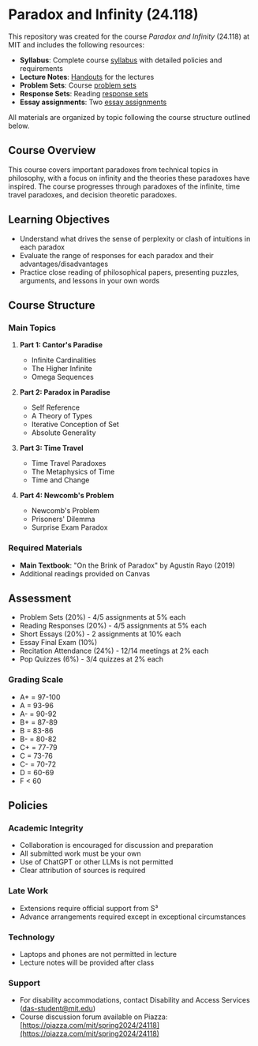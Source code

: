 # Paradox and Infinity (24.118)

This repository was created for the course _Paradox and Infinity_ (24.118) at MIT and includes the following resources:

- **Syllabus**: Complete course [syllabus](https://github.com/benbrastmckie/ParadoxInfinity/blob/master/Syllabus/Syllabus.pdf) with detailed policies and requirements
- **Lecture Notes**: [Handouts](https://github.com/benbrastmckie/ParadoxInfinity/blob/master/Handouts/All_Handouts.pdf) for the lectures
- **Problem Sets**: Course [problem sets](https://github.com/benbrastmckie/ParadoxInfinity/tree/master/problem_sets)
- **Response Sets**: Reading [response sets](https://github.com/benbrastmckie/ParadoxInfinity/tree/master/response_sets)
- **Essay assignments**: Two [essay assignments](https://github.com/benbrastmckie/ParadoxInfinity/tree/master/essays)

All materials are organized by topic following the course structure outlined below.

## Course Overview

This course covers important paradoxes from technical topics in philosophy, with a focus on infinity and the theories these paradoxes have inspired.
The course progresses through paradoxes of the infinite, time travel paradoxes, and decision theoretic paradoxes.

## Learning Objectives

- Understand what drives the sense of perplexity or clash of intuitions in each paradox
- Evaluate the range of responses for each paradox and their advantages/disadvantages
- Practice close reading of philosophical papers, presenting puzzles, arguments, and lessons in your own words

## Course Structure

### Main Topics

1. **Part 1: Cantor's Paradise**
   - Infinite Cardinalities
   - The Higher Infinite
   - Omega Sequences

2. **Part 2: Paradox in Paradise**
   - Self Reference
   - A Theory of Types
   - Iterative Conception of Set
   - Absolute Generality

3. **Part 3: Time Travel**
   - Time Travel Paradoxes
   - The Metaphysics of Time
   - Time and Change

4. **Part 4: Newcomb's Problem**
   - Newcomb's Problem
   - Prisoners' Dilemma
   - Surprise Exam Paradox

### Required Materials

- **Main Textbook**: "On the Brink of Paradox" by Agustín Rayo (2019)
- Additional readings provided on Canvas

## Assessment

- Problem Sets (20%) - 4/5 assignments at 5% each
- Reading Responses (20%) - 4/5 assignments at 5% each
- Short Essays (20%) - 2 assignments at 10% each
- Essay Final Exam (10%)
- Recitation Attendance (24%) - 12/14 meetings at 2% each
- Pop Quizzes (6%) - 3/4 quizzes at 2% each

### Grading Scale

- A+ = 97-100
- A  = 93-96
- A- = 90-92
- B+ = 87-89
- B  = 83-86
- B- = 80-82
- C+ = 77-79
- C  = 73-76
- C- = 70-72
- D  = 60-69
- F  < 60

## Policies

### Academic Integrity

- Collaboration is encouraged for discussion and preparation
- All submitted work must be your own
- Use of ChatGPT or other LLMs is not permitted
- Clear attribution of sources is required

### Late Work

- Extensions require official support from S³
- Advance arrangements required except in exceptional circumstances

### Technology

- Laptops and phones are not permitted in lecture
- Lecture notes will be provided after class

### Support

- For disability accommodations, contact Disability and Access Services (das-student@mit.edu)
- Course discussion forum available on Piazza: [https://piazza.com/mit/spring2024/24118](https://piazza.com/mit/spring2024/24118)

